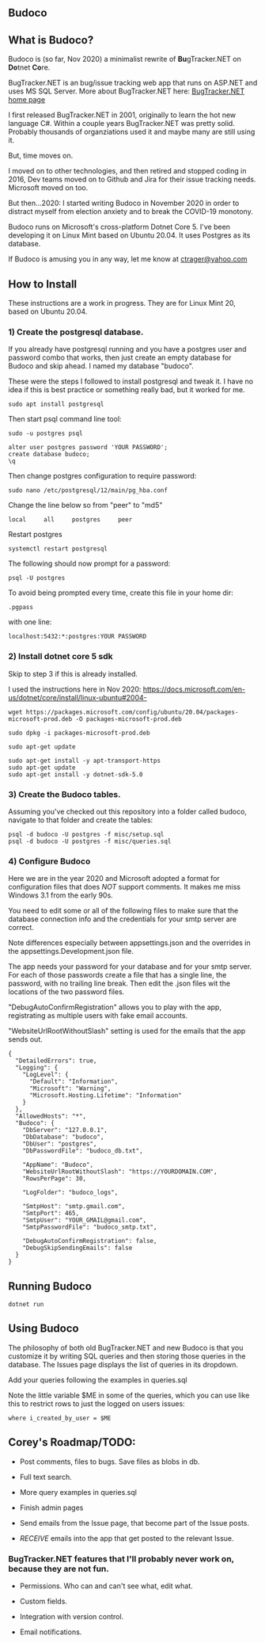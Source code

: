 ## Budoco

## What is Budoco?

Budoco is (so far, Nov 2020) a minimalist rewrite of **Bu**gTracker.NET on **Do**tnet **Co**re.

BugTracker.NET is an bug/issue tracking web app that runs on ASP.NET and uses MS SQL Server. More about BugTracker.NET here: <a href="http://ifdefined.com/bugtrackernet.html">BugTracker.NET home page</a>

I first released BugTracker.NET in 2001, originally to learn the hot new language C#. Within a couple years BugTracker.NET was pretty solid. Probably thousands of organziations used it and maybe many are still using it.

But, time moves on.

I moved on to other technologies, and then retired and stopped coding in 2016, 
Dev teams moved on to Github and Jira for their issue tracking needs.
Microsoft moved on too.

But then...2020: I started writing Budoco in November 2020 in order to distract myself from election anxiety and to break the COVID-19 monotony. 

Budoco runs on Microsoft's cross-platform Dotnet Core 5. I've been developing it on Linux Mint based on Ubuntu 20.04. It uses Postgres as its database.

If Budoco is amusing you in any way, let me know at ctrager@yahoo.com
   


## How to Install


These instructions are a work in progress. They are for Linux Mint 20, based on Ubuntu 20.04. 

### 1) Create the postgresql database. 

If you already have postgresql running and you have a postgres user and password combo that works, then just create an
empty database for Budoco and skip ahead. I named my database "budoco".

These were the steps I followed to install postgresql and tweak it. I have no idea if this is best practice or something really bad, but it worked for me.

```
sudo apt install postgresql
```

Then start psql command line tool:

```
sudo -u postgres psql
```

```
alter user postgres password 'YOUR PASSWORD';
create database budoco;
\q

```
Then change postgres configuration to require password:
```
sudo nano /etc/postgresql/12/main/pg_hba.conf
```
Change the line below so from "peer" to "md5"
```
local     all     postgres     peer
```
Restart postgres
```
systemctl restart postgresql
```
The following should now prompt for a password:
```
psql -U postgres
```
To avoid being prompted every time, create this file in your home dir:
```
.pgpass
```
with one line:
```
localhost:5432:*:postgres:YOUR PASSWORD
```


### 2) Install dotnet core 5 sdk

Skip to step 3 if this is already installed.

I used the instructions here in Nov 2020: https://docs.microsoft.com/en-us/dotnet/core/install/linux-ubuntu#2004-

```
wget https://packages.microsoft.com/config/ubuntu/20.04/packages-microsoft-prod.deb -O packages-microsoft-prod.deb

sudo dpkg -i packages-microsoft-prod.deb

sudo apt-get update 

sudo apt-get install -y apt-transport-https
sudo apt-get update 
sudo apt-get install -y dotnet-sdk-5.0
```
### 3) Create the Budoco tables.

Assuming you've checked out this repository into a folder called budoco, navigate to that folder and create the tables:
```
psql -d budoco -U postgres -f misc/setup.sql
psql -d budoco -U postgres -f misc/queries.sql
```

### 4) Configure Budoco

Here we are in the year 2020 and Microsoft adopted a format for configuration files that does *NOT* support comments. It makes me miss Windows 3.1 from the early 90s.

You need to edit some or all of the following files to make sure that the database connection info and the credentials for your smtp server are correct.

Note differences especially between appsettings.json and the overrides in the appsettings.Development.json file.

The app needs your password for your database and for your smtp server. For each of those passwords create a file that has a single line, the password, with no trailing line break. Then edit the .json files wit the locations of the two password files.

"DebugAutoConfirmRegistration" allows you to play with the app, registrating as multiple users with fake email accounts.

"WebsiteUrlRootWithoutSlash" setting is used for the emails that the app sends out.

```
{
  "DetailedErrors": true,
  "Logging": {
    "LogLevel": {
      "Default": "Information",
      "Microsoft": "Warning",
      "Microsoft.Hosting.Lifetime": "Information"
    }
  },
  "AllowedHosts": "*",
  "Budoco": {
    "DbServer": "127.0.0.1",
    "DbDatabase": "budoco",
    "DbUser": "postgres",
    "DbPasswordFile": "budoco_db.txt",

    "AppName": "Budoco",
    "WebsiteUrlRootWithoutSlash": "https://YOURDOMAIN.COM",  
    "RowsPerPage": 30,
  
    "LogFolder": "budoco_logs",

    "SmtpHost": "smtp.gmail.com",
    "SmtpPort": 465,
    "SmtpUser": "YOUR_GMAIL@gmail.com",
    "SmtpPasswordFile": "budoco_smtp.txt",

    "DebugAutoConfirmRegistration": false,
    "DebugSkipSendingEmails": false
  }
}

```

## Running Budoco

```
dotnet run
```

## Using Budoco

The philosophy of both old BugTracker.NET and new Budoco is that you customize it by writing SQL queries and then storing those queries in the database. The Issues page displays the list of queries in its dropdown.

Add your queries following the examples in queries.sql

Note the little variable $ME in some of the queries, which you can use like this to restrict rows to just the logged on users issues:
```
where i_created_by_user = $ME
```

## Corey's Roadmap/TODO:

* Post comments, files to bugs. Save files as blobs in db.

* Full text search.

* More query examples in queries.sql

* Finish admin pages

* Send emails from the Issue page, that become part of the Issue posts.

* *RECEIVE* emails into the app that get posted to the relevant Issue.

### BugTracker.NET features that I'll probably never work on, because they are not fun.

* Permissions. Who can and can't see what, edit what.
  
* Custom fields. 
  
* Integration with version control. 

* Email notifications.

  

